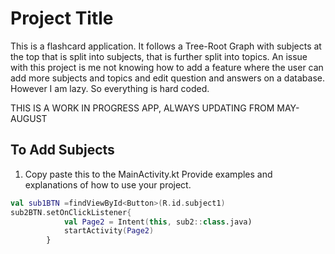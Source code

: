 # Project Title

This is a flashcard application. It follows a Tree-Root Graph with subjects at the top that is split into subjects, that is further split into topics. An issue with this project is me not knowing how to add a feature where the user can add more subjects and topics and edit question and answers on a database. However I am lazy. So everything is hard coded. 

THIS IS A WORK IN PROGRESS APP, ALWAYS UPDATING FROM MAY-AUGUST

## To Add Subjects 
1. Copy paste this to the MainActivity.kt
Provide examples and explanations of how to use your project.
```kotlin
val sub1BTN =findViewById<Button>(R.id.subject1)
sub2BTN.setOnClickListener{
            val Page2 = Intent(this, sub2::class.java)
            startActivity(Page2)
        }

